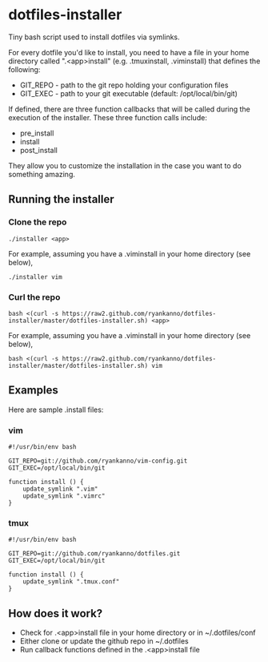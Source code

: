 dotfiles-installer
==================

Tiny bash script used to install dotfiles via symlinks.

For every dotfile you'd like to install, you need to have a file in your home
directory called ".&lt;app&gt;install" (e.g. .tmuxinstall, .viminstall)
that defines the following:

  - GIT_REPO - path to the git repo holding your configuration files
  - GIT_EXEC - path to your git executable (default: /opt/local/bin/git)

If defined, there are three function callbacks that will be called during the
execution of the installer.  These three function calls include:

  - pre_install
  - install
  - post_install

They allow you to customize the installation in the case you want to do
something amazing.

## Running the installer

### Clone the repo

`./installer <app>`

For example, assuming you have a .viminstall in your home directory (see below),

`./installer vim`

### Curl the repo

`bash <(curl -s https://raw2.github.com/ryankanno/dotfiles-installer/master/dotfiles-installer.sh) <app>`

For example, assuming you have a .viminstall in your home directory (see below),

`bash <(curl -s https://raw2.github.com/ryankanno/dotfiles-installer/master/dotfiles-installer.sh) vim`

## Examples

Here are sample .<app>install files:

### vim

    #!/usr/bin/env bash

    GIT_REPO=git://github.com/ryankanno/vim-config.git
    GIT_EXEC=/opt/local/bin/git

    function install () {
        update_symlink ".vim"
        update_symlink ".vimrc"
    }

### tmux

    #!/usr/bin/env bash

    GIT_REPO=git://github.com/ryankanno/dotfiles.git
    GIT_EXEC=/opt/local/bin/git

    function install () {
        update_symlink ".tmux.conf"
    }

## How does it work?

  - Check for .&lt;app&gt;install file in your home directory or in ~/.dotfiles/conf
  - Either clone or update the github repo in ~/.dotfiles
  - Run callback functions defined in the .&lt;app&gt;install file
